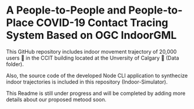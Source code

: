 # A People-to-People and People-to-Place COVID-19 Contact Tracing System Based on OGC IndoorGML

This GitHub repository includes indoor movement trajectory of 20,000 users :walking: in the CCIT building located at the Unversity of Calgary :post_office: (Data folder).

Also, the source code of the developed Node CLI application to synthecize indoor trajectories is included in this repository (Indoor-Simulator). 

This Readme is still under progress and will be completed by adding more details about our proposed metood soon.
